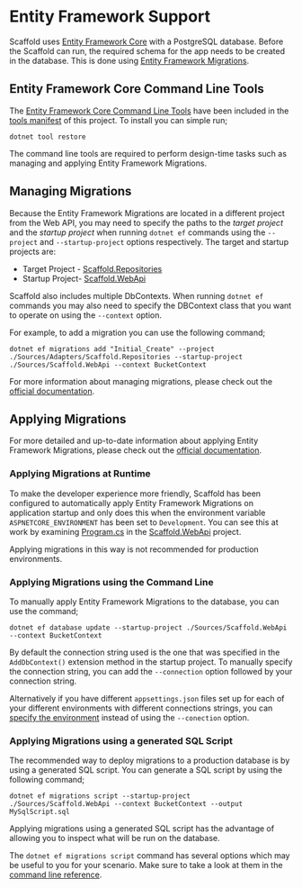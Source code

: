 # Entity Framework Support

Scaffold uses [Entity Framework Core](https://docs.microsoft.com/ef) with a PostgreSQL database. Before the Scaffold can run, the required schema for the app needs to be created in the database. This is done using [Entity Framework Migrations](https://docs.microsoft.com/ef/core/managing-schemas/migrations).

## Entity Framework Core Command Line Tools

The [Entity Framework Core Command Line Tools](https://docs.microsoft.com/ef/core/cli/dotnet) have been included in the [tools manifest](../dotnet-tools.json) of this project. To install you can simple run;

    dotnet tool restore

The command line tools are required to perform design-time tasks such as managing and applying Entity Framework Migrations.

## Managing Migrations

Because the Entity Framework Migrations are located in a different project from the Web API, you may need to specify the paths to the _target project_ and the _startup project_ when running `dotnet ef` commands using the `--project` and `--startup-project` options respectively. The target and startup projects are:

- Target Project - [Scaffold.Repositories](../Sources/Adapters/Scaffold.Repositories)
- Startup Project- [Scaffold.WebApi](../Sources/Scaffold.WebApi)

Scaffold also includes multiple DbContexts. When running `dotnet ef` commands you may also need to specify the DBContext class that you want to operate on using the `--context` option.

For example, to add a migration you can use the following command;

    dotnet ef migrations add "Initial_Create" --project ./Sources/Adapters/Scaffold.Repositories --startup-project ./Sources/Scaffold.WebApi --context BucketContext

For more information about managing migrations, please check out the [official documentation](https://docs.microsoft.com/ef/core/managing-schemas/migrations/managing).

## Applying Migrations

For more detailed and up-to-date information about applying Entity Framework Migrations, please check out the [official documentation](https://docs.microsoft.com/ef/core/managing-schemas/migrations/applying).

### Applying Migrations at Runtime

To make the developer experience more friendly, Scaffold has been configured to automatically apply Entity Framework Migrations on application startup and only does this when the environment variable `ASPNETCORE_ENVIRONMENT` has been set to `Development`. You can see this at work by examining [Program.cs](../Sources/Scaffold.WebApi/Program.cs) in the [Scaffold.WebApi](../Sources/Scaffold.WebApi) project.

Applying migrations in this way is not recommended for production environments.

### Applying Migrations using the Command Line

To manually apply Entity Framework Migrations to the database, you can use the command;

    dotnet ef database update --startup-project ./Sources/Scaffold.WebApi --context BucketContext

By default the connection string used is the one that was specified in the `AddDbContext()` extension method in the startup project. To manually specify the connection string, you can add the `--connection` option followed by your connection string.

Alternatively if you have different `appsettings.json` files set up for each of your different environments with different connections strings, you can [specify the environment](https://docs.microsoft.com/ef/core/cli/dotnet#aspnet-core-environment) instead of using the `--conection` option.

### Applying Migrations using a generated SQL Script

The recommended way to deploy migrations to a production database is by using a generated SQL script. You can generate a SQL script by using the following command;

    dotnet ef migrations script --startup-project ./Sources/Scaffold.WebApi --context BucketContext --output MySqlScript.sql

Applying migrations using a generated SQL script has the advantage of allowing you to inspect what will be run on the database.

The `dotnet ef migrations script` command has several options which may be useful to you for your scenario. Make sure to take a look at them in the [command line reference](https://docs.microsoft.com/ef/core/cli/dotnet#dotnet-ef-migrations-script).
